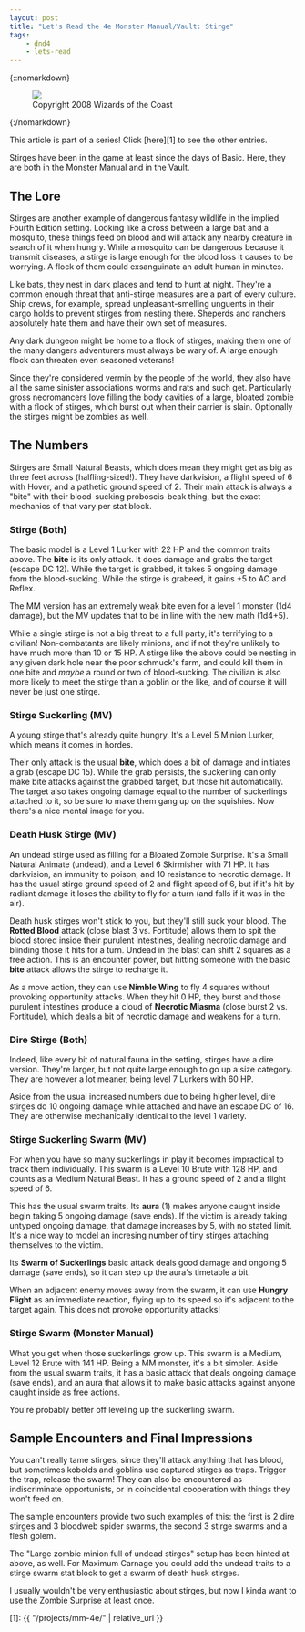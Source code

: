 ```yaml
---
layout: post
title: "Let's Read the 4e Monster Manual/Vault: Stirge"
tags:
    - dnd4
    - lets-read
---
```


{::nomarkdown}
<figure class="left">
  <img src="{{ "/assets/wir-mm-4e-stirge.png" | absolute_url }}"/>
  <figcaption>
    Copyright 2008 Wizards of the Coast
  </figcaption>
</figure>
{:/nomarkdown}

This article is part of a series! Click [here][1] to see the other entries.

Stirges have been in the game at least since the days of Basic. Here, they are
both in the Monster Manual and in the Vault.

## The Lore

Stirges are another example of dangerous fantasy wildlife in the implied Fourth
Edition setting. Looking like a cross between a large bat and a mosquito, these
things feed on blood and will attack any nearby creature in search of it when
hungry. While a mosquito can be dangerous because it transmit diseases, a stirge
is large enough for the blood loss it causes to be worrying. A flock of them
could exsanguinate an adult human in minutes.

Like bats, they nest in dark places and tend to hunt at night. They're a common
enough threat that anti-stirge measures are a part of every culture. Ship crews,
for example, spread unpleasant-smelling unguents in their cargo holds to prevent
stirges from nesting there. Sheperds and ranchers absolutely hate them and have
their own set of measures.

Any dark dungeon might be home to a flock of stirges, making them one of the
many dangers adventurers must always be wary of. A large enough flock can
threaten even seasoned veterans!

Since they're considered vermin by the people of the world, they also have all
the same sinister associations worms and rats and such get. Particularly gross
necromancers love filling the body cavities of a large, bloated zombie with a
flock of stirges, which burst out when their carrier is slain. Optionally the
stirges might be zombies as well.

## The Numbers

Stirges are Small Natural Beasts, which does mean they might get as big as three
feet across (halfling-sized!). They have darkvision, a flight speed of 6 with
Hover, and a pathetic ground speed of 2. Their main attack is always a "bite"
with their blood-sucking proboscis-beak thing, but the exact mechanics of that
vary per stat block.

### Stirge (Both)

The basic model is a Level 1 Lurker with 22 HP and the common traits above. The
**bite** is its only attack. It does damage and grabs the target (escape DC
12). While the target is grabbed, it takes 5 ongoing damage from the
blood-sucking. While the stirge is grabeed, it gains +5 to AC and Reflex.

The MM version has an extremely weak bite even for a level 1 monster (1d4
damage), but the MV updates that to be in line with the new math (1d4+5).

While a single stirge is not a big threat to a full party, it's terrifying to a
civilian!  Non-combatants are likely minions, and if not they're unlikely to
have much more than 10 or 15 HP. A stirge like the above could be nesting in any
given dark hole near the poor schmuck's farm, and could kill them in one bite
and _maybe_ a round or two of blood-sucking. The civilian is also more likely to
meet the stirge than a goblin or the like, and of course it will never be just
one stirge.

### Stirge Suckerling (MV)

A young stirge that's already quite hungry. It's a Level 5 Minion Lurker, which
means it comes in hordes.

Their only attack is the usual **bite**, which does a bit of damage and
initiates a grab (escape DC 15). While the grab persists, the suckerling can
only make bite attacks against the grabbed target, but those hit
automatically. The target also takes ongoing damage equal to the number of
suckerlings attached to it, so be sure to make them gang up on the
squishies. Now there's a nice mental image for you.

### Death Husk Stirge (MV)

An undead stirge used as filling for a Bloated Zombie Surprise. It's a Small
Natural Animate (undead), and a Level 6 Skirmisher with 71 HP. It has
darkvision, an immunity to poison, and 10 resistance to necrotic damage. It has
the usual stirge ground speed of 2 and flight speed of 6, but if it's hit by
radiant damage it loses the ability to fly for a turn (and falls if it was in
the air).

Death husk stirges won't stick to you, but they'll still suck your blood. The
**Rotted Blood** attack (close blast 3 vs. Fortitude) allows them to spit the
blood stored inside their purulent intestines, dealing necrotic damage and
blinding those it hits for a turn. Undead in the blast can shift 2 squares as a
free action. This is an encounter power, but hitting someone with the basic
**bite** attack allows the stirge to recharge it.

As a move action, they can use **Nimble Wing** to fly 4 squares without
provoking opportunity attacks. When they hit 0 HP, they burst and those purulent
intestines produce a cloud of **Necrotic Miasma** (close burst 2 vs. Fortitude),
which deals a bit of necrotic damage and weakens for a turn.

### Dire Stirge (Both)

Indeed, like every bit of natural fauna in the setting, stirges have a dire
version. They're larger, but not quite large enough to go up a size
category. They are however a lot meaner, being level 7 Lurkers with 60 HP.

Aside from the usual increased numbers due to being higher level, dire stirges
do 10 ongoing damage while attached and have an escape DC of 16. They are
otherwise mechanically identical to the level 1 variety.

### Stirge Suckerling Swarm (MV)

For when you have so many suckerlings in play it becomes impractical to track
them individually. This swarm is a Level 10 Brute with 128 HP, and counts as a
Medium Natural Beast. It has a ground speed of 2 and a flight speed of 6.

This has the usual swarm traits. Its **aura** (1) makes anyone caught inside
begin taking 5 ongoing damage (save ends). If the victim is already taking
untyped ongoing damage, that damage increases by 5, with no stated limit. It's a
nice way to model an incresing number of tiny stirges attaching themselves to
the victim.

Its **Swarm of Suckerlings** basic attack deals good damage and ongoing 5 damage
(save ends), so it can step up the aura's timetable a bit.

When an adjacent enemy moves away from the swarm, it can use **Hungry Flight**
as an immediate reaction, flying up to its speed so it's adjacent to the target
again. This does not provoke opportunity attacks!

### Stirge Swarm (Monster Manual)

What you get when those suckerlings grow up. This swarm is a Medium, Level 12
Brute with 141 HP. Being a MM monster, it's a bit simpler. Aside from the usual
swarm traits, it has a basic attack that deals ongoing damage (save ends), and
an aura that allows it to make basic attacks against anyone caught inside as
free actions.

You're probably better off leveling up the suckerling swarm.

## Sample Encounters and Final Impressions

You can't really tame stirges, since they'll attack anything that has blood, but
sometimes kobolds and goblins use captured stirges as traps. Trigger the trap,
release the swarm! They can also be encountered as indiscriminate opportunists,
or in coincidental cooperation with things they won't feed on.

The sample encounters provide two such examples of this: the first is 2 dire
stirges and 3 bloodweb spider swarms, the second 3 stirge swarms and a flesh
golem.

The "Large zombie minion full of undead stirges" setup has been hinted at
above, as well. For Maximum Carnage you could add the undead traits to a stirge
swarm stat block to get a swarm of death husk stirges.

I usually wouldn't be very enthusiastic about stirges, but now I kinda want to
use the Zombie Surprise at least once.

[1]: {{ "/projects/mm-4e/" | relative_url }}
